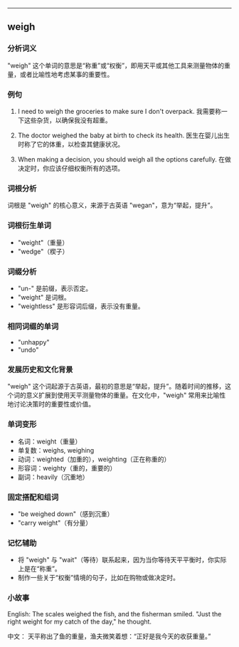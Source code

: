 
---------------
## weigh
### 分析词义
"weigh" 这个单词的意思是“称重”或“权衡”，即用天平或其他工具来测量物体的重量，或者比喻性地考虑某事的重要性。

### 例句
1. I need to weigh the groceries to make sure I don't overpack.
   我需要称一下这些杂货，以确保我没有超重。

2. The doctor weighed the baby at birth to check its health.
   医生在婴儿出生时称了它的体重，以检查其健康状况。

3. When making a decision, you should weigh all the options carefully.
   在做决定时，你应该仔细权衡所有的选项。

### 词根分析
词根是 "weigh" 的核心意义，来源于古英语 "wegan"，意为“举起，提升”。

### 词根衍生单词
- "weight"（重量）
- "wedge"（楔子）

### 词缀分析
- "un-" 是前缀，表示否定。
- "weight" 是词根。
- "weightless" 是形容词后缀，表示没有重量。

### 相同词缀的单词
- "unhappy"
- "undo"

### 发展历史和文化背景
"weigh" 这个词起源于古英语，最初的意思是“举起，提升”。随着时间的推移，这个词的意义扩展到使用天平测量物体的重量。在文化中，"weigh" 常用来比喻性地讨论决策时的重要性或价值。

### 单词变形
- 名词：weight（重量）
- 单复数：weighs, weighing
- 动词：weighted（加重的），weighting（正在称重的）
- 形容词：weighty（重的，重要的）
- 副词：heavily（沉重地）

### 固定搭配和组词
- "be weighed down"（感到沉重）
- "carry weight"（有分量）

### 记忆辅助
- 将 "weigh" 与 "wait"（等待）联系起来，因为当你等待天平平衡时，你实际上是在“称重”。
- 制作一些关于“权衡”情境的句子，比如在购物或做决定时。

### 小故事
English:
The scales weighed the fish, and the fisherman smiled. "Just the right weight for my catch of the day," he thought.

中文：
天平称出了鱼的重量，渔夫微笑着想：“正好是我今天的收获重量。”

